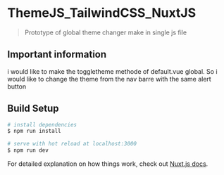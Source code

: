 # ThemeJS_TailwindCSS_NuxtJS

> Prototype of global theme changer make in single js file
## Important information

i would like to make the toggletheme  methode of default.vue  global.
So i would like to change the theme from the nav barre with the same alert button
## Build Setup

```bash
# install dependencies
$ npm run install

# serve with hot reload at localhost:3000
$ npm run dev
```

For detailed explanation on how things work, check out [Nuxt.js docs](https://nuxtjs.org).
